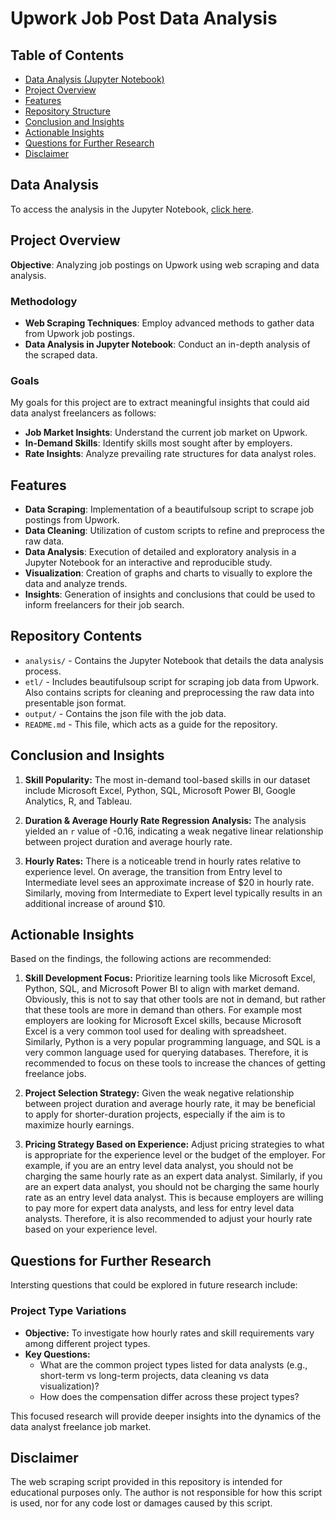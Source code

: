 # Upwork Job Post Data Analysis

## Table of Contents

- [Data Analysis (Jupyter Notebook)](#data-analysis)
- [Project Overview](#project-overview)
- [Features](#features)
- [Repository Structure](#repository-contents)
- [Conclusion and Insights](#conclusion-and-insights)
- [Actionable Insights](#actionable-insights)
- [Questions for Further Research](#questions-for-further-research)
- [Disclaimer](#disclaimer)

## Data Analysis
To access the analysis in the Jupyter Notebook, [click here](analysis/analysis.ipynb).

## Project Overview

**Objective**: Analyzing job postings on Upwork using web scraping and data analysis.

### Methodology

- **Web Scraping Techniques**: Employ advanced methods to gather data from Upwork job postings.
- **Data Analysis in Jupyter Notebook**: Conduct an in-depth analysis of the scraped data.

### Goals

My goals for this project are to extract meaningful insights that could aid data analyst freelancers as follows:

- **Job Market Insights**: Understand the current job market on Upwork.
- **In-Demand Skills**: Identify skills most sought after by employers.
- **Rate Insights**: Analyze prevailing rate structures for data analyst roles.

## Features

- **Data Scraping**: Implementation of a beautifulsoup script to scrape job postings from Upwork.
- **Data Cleaning**: Utilization of custom scripts to refine and preprocess the raw data.
- **Data Analysis**: Execution of detailed and exploratory analysis in a Jupyter Notebook for an interactive and reproducible study.
- **Visualization**: Creation of graphs and charts to visually to explore the data and analyze trends.
- **Insights**: Generation of insights and conclusions that could be used to inform freelancers for their job search.

## Repository Contents

- `analysis/` - Contains the Jupyter Notebook that details the data analysis process.
- `etl/` - Includes beautifulsoup script for scraping job data from Upwork. Also contains scripts for cleaning and preprocessing the raw data into presentable json format.
- `output/` - Contains the json file with the job data.
- `README.md` - This file, which acts as a guide for the repository.

## Conclusion and Insights

1. **Skill Popularity:**
The most in-demand tool-based skills in our dataset include Microsoft Excel, Python, SQL, Microsoft Power BI, Google Analytics, R, and Tableau.

2. **Duration & Average Hourly Rate Regression Analysis:**
The analysis yielded an `r` value of -0.16, indicating a weak negative linear relationship between project duration and average hourly rate.

3. **Hourly Rates:**
There is a noticeable trend in hourly rates relative to experience level. On average, the transition from Entry level to Intermediate level sees an approximate increase of $20 in hourly rate. Similarly, moving from Intermediate to Expert level typically results in an additional increase of around $10.

## Actionable Insights

Based on the findings, the following actions are recommended:

1. **Skill Development Focus:**
Prioritize learning tools like Microsoft Excel, Python, SQL, and Microsoft Power BI to align with market demand. Obviously, this is not to say that other tools are not in demand, but rather that these tools are more in demand than others. For example most employers are looking for Microsoft Excel skills, because Microsoft Excel is a very common tool used for dealing with spreadsheet. Similarly, Python is a very popular programming language, and SQL is a very common language used for querying databases. Therefore, it is recommended to focus on these tools to increase the chances of getting freelance jobs.

2. **Project Selection Strategy:**
Given the weak negative relationship between project duration and average hourly rate, it may be beneficial to apply for shorter-duration projects, especially if the aim is to maximize hourly earnings.

3. **Pricing Strategy Based on Experience:**
Adjust pricing strategies to what is appropriate for the experience level or the budget of the employer. For example, if you are an entry level data analyst, you should not be charging the same hourly rate as an expert data analyst. Similarly, if you are an expert data analyst, you should not be charging the same hourly rate as an entry level data analyst. This is because employers are willing to pay more for expert data analysts, and less for entry level data analysts. Therefore, it is also recommended to adjust your hourly rate based on your experience level.

## Questions for Further Research

Intersting questions that could be explored in future research include:

### Project Type Variations

- **Objective:** To investigate how hourly rates and skill requirements vary among different project types.
- **Key Questions:**
  - What are the common project types listed for data analysts (e.g., short-term vs long-term projects, data cleaning vs data visualization)?
  - How does the compensation differ across these project types?

This focused research will provide deeper insights into the dynamics of the data analyst freelance job market.

## Disclaimer

The web scraping script provided in this repository is intended for educational purposes only. The author is not responsible for how this script is used, nor for any code lost or damages caused by this script.
